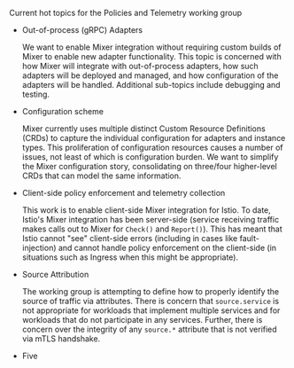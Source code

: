 Current hot topics for the Policies and Telemetry working group

* Out-of-process (gRPC) Adapters

  We want to enable Mixer integration without requiring custom builds of Mixer to enable new adapter functionality. This topic is concerned with how Mixer will integrate with out-of-process adapters, how such adapters will be deployed and managed, and how configuration of the adapters will be handled. Additional sub-topics include debugging and testing.

* Configuration scheme

  Mixer currently uses multiple distinct Custom Resource Definitions (CRDs) to capture the individual configuration for adapters and instance types. This proliferation of configuration resources causes a number of issues, not least of which is configuration burden. We want to simplify the Mixer configuration story, consolidating on three/four higher-level CRDs that can model the same information.

* Client-side policy enforcement and telemetry collection

  This work is to enable client-side Mixer integration for Istio. To date, Istio's Mixer integration has been server-side (service receiving traffic makes calls out to Mixer for `Check()` and `Report()`). This has meant that Istio cannot "see" client-side errors (including in cases like fault-injection) and cannot handle policy enforcement on the client-side (in situations such as Ingress when this might be appropriate).

* Source Attribution

  The working group is attempting to define how to properly identify the source of traffic via attributes. There is concern that `source.service` is not appropriate for workloads that implement multiple services and for workloads that do not participate in any services. Further, there is concern over the integrity of any `source.*` attribute that is not verified via mTLS handshake.

* Five


